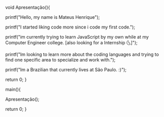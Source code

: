 void Apresentação(){

printf("Hello, my name is Mateus Henrique");

printf("I started liking code more since i code my first code.");

printf("im currently trying to learn JavaScript by my own while at my Computer Engineer college. [also looking for a Internship 🌜]");

printf("Im looking to learn more about the coding languages and trying to find one specific area to specialize and work with.");

printf("Im a Brazilian that currently lives at São Paulo. :)");

return 0;
}



main(){

Apresentação();

return 0;
}
